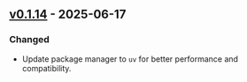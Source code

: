 ## [v0.1.14](https://pypi.org/project/amsdal-glue-connections/0.1.14/) - 2025-06-17

### Changed

- Update package manager to `uv` for better performance and compatibility.

